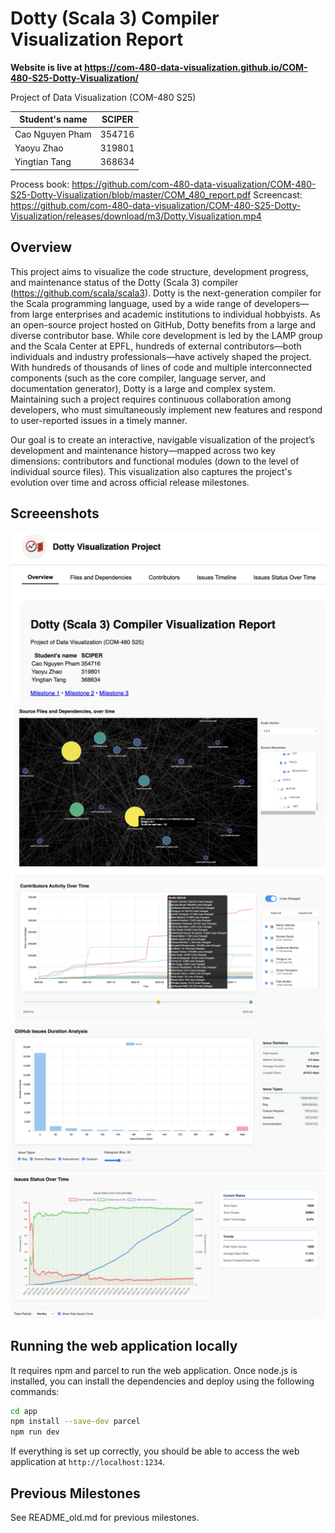 # Dotty (Scala 3) Compiler Visualization Report

**Website is live at https://com-480-data-visualization.github.io/COM-480-S25-Dotty-Visualization/**

Project of Data Visualization (COM-480 S25)

| Student's name | SCIPER |
| -------------- | ------ |
| Cao Nguyen Pham | 354716 |
| Yaoyu Zhao | 319801 |
| Yingtian Tang | 368634 |

Process book: https://github.com/com-480-data-visualization/COM-480-S25-Dotty-Visualization/blob/master/COM_480_report.pdf
Screencast: https://github.com/com-480-data-visualization/COM-480-S25-Dotty-Visualization/releases/download/m3/Dotty.Visualization.mp4

## Overview

This project aims to visualize the code structure, development progress, and maintenance status of the Dotty (Scala 3) compiler (https://github.com/scala/scala3). Dotty is the next-generation compiler for the Scala programming language, used by a wide range of developers—from large enterprises and academic institutions to individual hobbyists.
As an open-source project hosted on GitHub, Dotty benefits from a large and diverse contributor base. While core development is led by the LAMP group and the Scala Center at EPFL, hundreds of external contributors—both individuals and industry professionals—have actively shaped the project.
With hundreds of thousands of lines of code and multiple interconnected components (such as the core compiler, language server, and documentation generator), Dotty is a large and complex system. Maintaining such a project requires continuous collaboration among developers, who must simultaneously implement new features and respond to user-reported issues in a timely manner.

Our goal is to create an interactive, navigable visualization of the project’s development and maintenance history—mapped across two key dimensions: contributors and functional modules (down to the level of individual source files). This visualization also captures the project's evolution over time and across official release milestones.

## Screeenshots

![Screenshot 1](1.png)
![Screenshot 2](2.png)
![Screenshot 3](3.png)
![Screenshot 4](4.png)
![Screenshot 5](5.png)

## Running the web application locally

It requires npm and parcel to run the web application. Once node.js is installed, you can install the dependencies and deploy using the following commands:

```bash
cd app
npm install --save-dev parcel
npm run dev
```

If everything is set up correctly, you should be able to access the web application at `http://localhost:1234`.

## Previous Milestones

See README_old.md for previous milestones.
